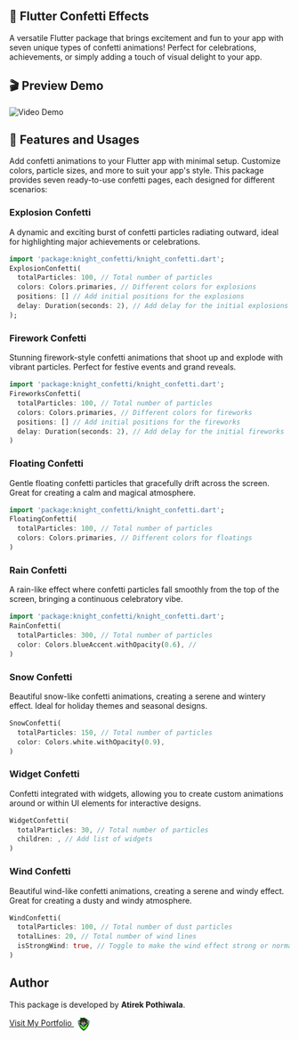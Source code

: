 ## 🎉 Flutter Confetti Effects
A versatile Flutter package that brings excitement and fun to your app with seven unique types of confetti animations! Perfect for celebrations, achievements, or simply adding a touch of visual delight to your app.

## 🎬 Preview Demo
![Video Demo](assets/demo.gif)

## 🌟 Features and Usages
Add confetti animations to your Flutter app with minimal setup. Customize colors, particle sizes, and more to suit your app's style.
This package provides seven ready-to-use confetti pages, each designed for different scenarios:

### Explosion Confetti
A dynamic and exciting burst of confetti particles radiating outward, ideal for highlighting major achievements or celebrations.

```dart
import 'package:knight_confetti/knight_confetti.dart';
ExplosionConfetti(
  totalParticles: 100, // Total number of particles
  colors: Colors.primaries, // Different colors for explosions
  positions: [] // Add initial positions for the explosions
  delay: Duration(seconds: 2), // Add delay for the initial explosions
);
```

### Firework Confetti
Stunning firework-style confetti animations that shoot up and explode with vibrant particles. Perfect for festive events and grand reveals.

```dart
import 'package:knight_confetti/knight_confetti.dart';
FireworksConfetti(
  totalParticles: 100, // Total number of particles
  colors: Colors.primaries, // Different colors for fireworks
  positions: [] // Add initial positions for the fireworks
  delay: Duration(seconds: 2), // Add delay for the initial fireworks
)
```

### Floating Confetti
Gentle floating confetti particles that gracefully drift across the screen. Great for creating a calm and magical atmosphere.

```dart
import 'package:knight_confetti/knight_confetti.dart';
FloatingConfetti(
  totalParticles: 100, // Total number of particles
  colors: Colors.primaries, // Different colors for floatings
)
```

### Rain Confetti
A rain-like effect where confetti particles fall smoothly from the top of the screen, bringing a continuous celebratory vibe.

```dart
import 'package:knight_confetti/knight_confetti.dart';
RainConfetti(
  totalParticles: 300, // Total number of particles
  color: Colors.blueAccent.withOpacity(0.6), // 
)
```

### Snow Confetti
Beautiful snow-like confetti animations, creating a serene and wintery effect. Ideal for holiday themes and seasonal designs.

```dart
SnowConfetti(
  totalParticles: 150, // Total number of particles
  color: Colors.white.withOpacity(0.9),
)
```

### Widget Confetti
Confetti integrated with widgets, allowing you to create custom animations around or within UI elements for interactive designs.

```dart
WidgetConfetti(
  totalParticles: 30, // Total number of particles
  children: , // Add list of widgets
)
```

### Wind Confetti
Beautiful wind-like confetti animations, creating a serene and windy effect. Great for creating a dusty and windy atmosphere.

```dart
WindConfetti(
  totalParticles: 100, // Total number of dust particles
  totalLines: 20, // Total number of wind lines
  isStrongWind: true, // Toggle to make the wind effect strong or normal
)
```

## Author
This package is developed by **Atirek Pothiwala**.
<p>
  <a href="https://atirek-pothiwala.github.io/portfolio">
    Visit My Portfolio
    <img src="assets/portfolio.png" alt="Portfolio" width="25" align="center" hspace="5">
  </a>
</p>